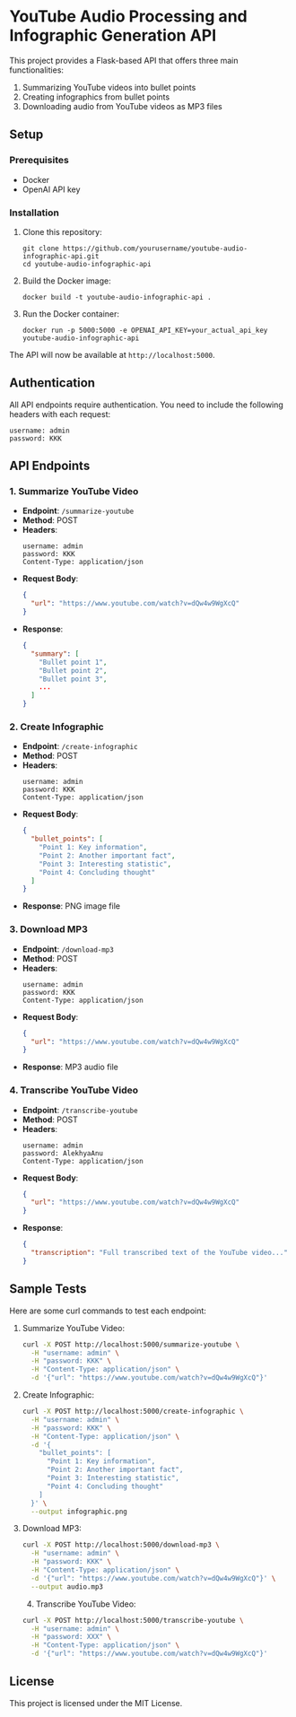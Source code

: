 # YouTube Audio Processing and Infographic Generation API

This project provides a Flask-based API that offers three main functionalities:
1. Summarizing YouTube videos into bullet points
2. Creating infographics from bullet points
3. Downloading audio from YouTube videos as MP3 files

## Setup

### Prerequisites
- Docker
- OpenAI API key

### Installation

1. Clone this repository:
   ```
   git clone https://github.com/yourusername/youtube-audio-infographic-api.git
   cd youtube-audio-infographic-api
   ```

2. Build the Docker image:
   ```
   docker build -t youtube-audio-infographic-api .
   ```

3. Run the Docker container:
   ```
   docker run -p 5000:5000 -e OPENAI_API_KEY=your_actual_api_key youtube-audio-infographic-api
   ```

The API will now be available at `http://localhost:5000`.

## Authentication

All API endpoints require authentication. You need to include the following headers with each request:

```
username: admin
password: KKK
```

## API Endpoints

### 1. Summarize YouTube Video

- **Endpoint**: `/summarize-youtube`
- **Method**: POST
- **Headers**:
  ```
  username: admin
  password: KKK
  Content-Type: application/json
  ```
- **Request Body**:
  ```json
  {
    "url": "https://www.youtube.com/watch?v=dQw4w9WgXcQ"
  }
  ```
- **Response**:
  ```json
  {
    "summary": [
      "Bullet point 1",
      "Bullet point 2",
      "Bullet point 3",
      ...
    ]
  }
  ```

### 2. Create Infographic

- **Endpoint**: `/create-infographic`
- **Method**: POST
- **Headers**:
  ```
  username: admin
  password: KKK
  Content-Type: application/json
  ```
- **Request Body**:
  ```json
  {
    "bullet_points": [
      "Point 1: Key information",
      "Point 2: Another important fact",
      "Point 3: Interesting statistic",
      "Point 4: Concluding thought"
    ]
  }
  ```
- **Response**: PNG image file

### 3. Download MP3

- **Endpoint**: `/download-mp3`
- **Method**: POST
- **Headers**:
  ```
  username: admin
  password: KKK
  Content-Type: application/json
  ```
- **Request Body**:
  ```json
  {
    "url": "https://www.youtube.com/watch?v=dQw4w9WgXcQ"
  }
  ```
- **Response**: MP3 audio file


### 4. Transcribe YouTube Video

- **Endpoint**: `/transcribe-youtube`
- **Method**: POST
- **Headers**:
  ```
  username: admin
  password: AlekhyaAnu
  Content-Type: application/json
  ```
- **Request Body**:
  ```json
  {
    "url": "https://www.youtube.com/watch?v=dQw4w9WgXcQ"
  }
  ```
- **Response**:
  ```json
  {
    "transcription": "Full transcribed text of the YouTube video..."
  }
  ```

## Sample Tests

Here are some curl commands to test each endpoint:

1. Summarize YouTube Video:
   ```bash
   curl -X POST http://localhost:5000/summarize-youtube \
     -H "username: admin" \
     -H "password: KKK" \
     -H "Content-Type: application/json" \
     -d '{"url": "https://www.youtube.com/watch?v=dQw4w9WgXcQ"}'
   ```

2. Create Infographic:
   ```bash
   curl -X POST http://localhost:5000/create-infographic \
     -H "username: admin" \
     -H "password: KKK" \
     -H "Content-Type: application/json" \
     -d '{
       "bullet_points": [
         "Point 1: Key information",
         "Point 2: Another important fact",
         "Point 3: Interesting statistic",
         "Point 4: Concluding thought"
       ]
     }' \
     --output infographic.png
   ```

3. Download MP3:
   ```bash
   curl -X POST http://localhost:5000/download-mp3 \
     -H "username: admin" \
     -H "password: KKK" \
     -H "Content-Type: application/json" \
     -d '{"url": "https://www.youtube.com/watch?v=dQw4w9WgXcQ"}' \
     --output audio.mp3
   ```

   4. Transcribe YouTube Video:
   ```bash
   curl -X POST http://localhost:5000/transcribe-youtube \
     -H "username: admin" \
     -H "password: XXX" \
     -H "Content-Type: application/json" \
     -d '{"url": "https://www.youtube.com/watch?v=dQw4w9WgXcQ"}'

## License

This project is licensed under the MIT License.

